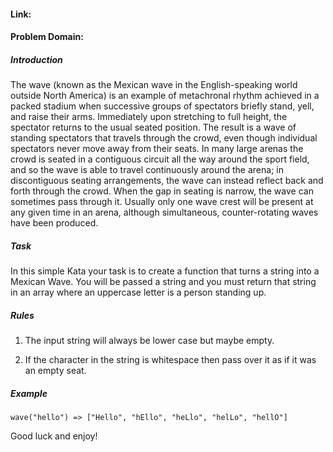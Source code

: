 #### Link:


#### Problem Domain:

##### Introduction

The wave (known as the Mexican wave in the English-speaking world outside North America) is an example of metachronal rhythm achieved in a packed stadium when successive groups of spectators briefly stand, yell, and raise their arms. Immediately upon stretching to full height, the spectator returns to the usual seated position. The result is a wave of standing spectators that travels through the crowd, even though individual spectators never move away from their seats. In many large arenas the crowd is seated in a contiguous circuit all the way around the sport field, and so the wave is able to travel continuously around the arena; in discontiguous seating arrangements, the wave can instead reflect back and forth through the crowd. When the gap in seating is narrow, the wave can sometimes pass through it. Usually only one wave crest will be present at any given time in an arena, although simultaneous, counter-rotating waves have been produced.
 
##### Task
  
In this simple Kata your task is to create a function that turns a string into a Mexican Wave. You will be passed a string and you must return that string in an array where an uppercase letter is a person standing up.

##### Rules

  1.  The input string will always be lower case but maybe empty.
 
 2.  If the character in the string is whitespace then pass over it as if it was an empty seat.
 
 ##### Example
 
    wave("hello") => ["Hello", "hEllo", "heLlo", "helLo", "hellO"]
 
 Good luck and enjoy!
